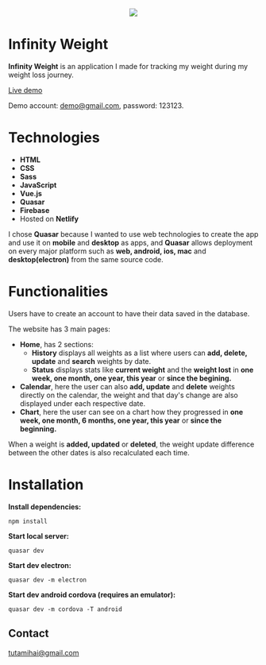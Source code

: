 <h1 align="center">
  <img src="https://user-images.githubusercontent.com/41682806/136675195-7eae6e82-9163-4c0a-bf14-9e3411812de9.png"/><br/>
</h1>

# Infinity Weight
**Infinity Weight** is an application I made for tracking my weight during my weight loss journey.

<a href="https://infinityweight.netlify.app" rel="noreferrer" target="_blank">Live demo</a>

Demo account: demo@gmail.com, password: 123123.
<br>

# Technologies
- **HTML**
- **CSS**
- **Sass**
- **JavaScript**
- **Vue.js**
- **Quasar**
- **Firebase**
- Hosted on **Netlify**

I chose **Quasar** because I wanted to use web technologies to create the app and use it on **mobile** and **desktop** as apps, and **Quasar** allows deployment on every major platform such as **web, android, ios, mac** and **desktop(electron)** from the same source code.

# Functionalities
Users have to create an account to have their data saved in the database.

The website has 3 main pages:
- **Home**, has 2 sections:
  - **History** displays all weights as a list where users can **add, delete, update** and **search** weights by date.
  - **Status** displays stats like **current weight** and the **weight lost** in **one week, one month, one year, this year** or **since the begining.**
- **Calendar**, here the user can also **add, update** and **delete** weights directly on the calendar, the weight and that day's change are also displayed under each respective date.
- **Chart**, here the user can see on a chart how they progressed in **one week, one month, 6 months, one year, this year** or **since the beginning.**

When a weight is **added, updated** or **deleted**, the weight update difference between the other dates is also recalculated each time.

# Installation

**Install dependencies:**
```
npm install
```
**Start local server:**
```
quasar dev
```

**Start dev electron:**
```
quasar dev -m electron
```

**Start dev android cordova (requires an emulator):**

```
quasar dev -m cordova -T android
```

## Contact
tutamihai@gmail.com
